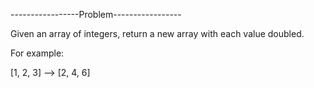 -----------------Problem-----------------

Given an array of integers, return a new array with each value doubled.

For example:

[1, 2, 3] --> [2, 4, 6]